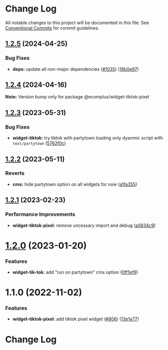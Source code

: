 # Change Log

All notable changes to this project will be documented in this file.
See [Conventional Commits](https://conventionalcommits.org) for commit guidelines.

## [1.2.5](https://github.com/ecomplus/storefront/compare/@ecomplus/widget-tiktok-pixel@1.2.4...@ecomplus/widget-tiktok-pixel@1.2.5) (2024-04-25)

### Bug Fixes

- **deps:** update all non-major dependencies ([#1035](https://github.com/ecomplus/storefront/issues/1035)) ([18b0e97](https://github.com/ecomplus/storefront/commit/18b0e97b454adc8bcc35bc3cb398900e4cc7ee66))

## [1.2.4](https://github.com/ecomplus/storefront/compare/@ecomplus/widget-tiktok-pixel@1.2.3...@ecomplus/widget-tiktok-pixel@1.2.4) (2024-04-16)

**Note:** Version bump only for package @ecomplus/widget-tiktok-pixel

## [1.2.3](https://github.com/ecomplus/storefront/compare/@ecomplus/widget-tiktok-pixel@1.2.2...@ecomplus/widget-tiktok-pixel@1.2.3) (2023-05-31)

### Bug Fixes

- **widget-tiktok:** try tiktok with partytown loading only dyanmic script with `text/partytown` ([5762f0c](https://github.com/ecomplus/storefront/commit/5762f0ce44dbddbcbf4817427b2440b4698955e4))

## [1.2.2](https://github.com/ecomplus/storefront/compare/@ecomplus/widget-tiktok-pixel@1.2.1...@ecomplus/widget-tiktok-pixel@1.2.2) (2023-05-11)

### Reverts

- **cms:** hide partytown option on all widgets for now ([a1fa355](https://github.com/ecomplus/storefront/commit/a1fa355bc29e5cc37b663907f0cfdbc76df472b8))

## [1.2.1](https://github.com/ecomplus/storefront/compare/@ecomplus/widget-tiktok-pixel@1.2.0...@ecomplus/widget-tiktok-pixel@1.2.1) (2023-02-23)

### Performance Improvements

- **widget-tiktok-pixel:** remove uncessary import and debug ([a0834c9](https://github.com/ecomplus/storefront/commit/a0834c9d728fa6ed9945e8747ee933cf2955b3ba))

# [1.2.0](https://github.com/ecomplus/storefront/compare/@ecomplus/widget-tiktok-pixel@1.1.0...@ecomplus/widget-tiktok-pixel@1.2.0) (2023-01-20)

### Features

- **widget-tik-tok:** add "run on partytown" cms option ([0ff1ef9](https://github.com/ecomplus/storefront/commit/0ff1ef9d932a7ae92f205f69ee8efc7d3b055d25))

# 1.1.0 (2022-11-02)

### Features

- **widget-tiktok-pixel:** add tiktok pixel widget ([#806](https://github.com/ecomplus/storefront/issues/806)) ([13e1e77](https://github.com/ecomplus/storefront/commit/13e1e77a745c69033a3c3176e7f34e225db2d313))

# Change Log
